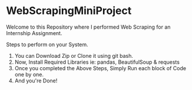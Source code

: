 # WebScrapingMiniProject
Welcome to this Repository where I performed Web Scraping for an Internship Assignment.

Steps to perform on your System.
  1. You can Download Zip or Clone it using git bash. 
  2. Now, Install Required Libraries ie: pandas, BeautifulSoup & requests
  3. Once you completed the Above Steps, Simply Run each block of Code one by one.
  4. And you're Done!
